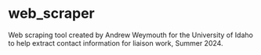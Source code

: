 # web_scraper

Web scraping tool created by Andrew Weymouth for the University of Idaho to help extract contact information for liaison work, Summer 2024.
